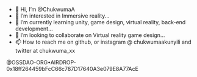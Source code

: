 - 👋 Hi, I’m @ChukwumaA
- 👀 I’m interested in Immersive reality...
- 🌱 I’m currently learning unity, game design, virtual reality, back-end development...
- 💞️ I’m looking to collaborate on Virtual reality game design...
- 📫 How to reach me on github, or instagram @ chukwumaakunyili and twitter at chukwuma_xx

@OSSDAO-ORG•AIRDROP-0x18ff264459bFcC66c787D17640A3e079E8A77AcE
<!---
ChukwumaA/ChukwumaA is a ✨ special ✨ repository because its `README.md` (this file) appears on your GitHub profile.
You can click the Preview link to take a look at your changes.
--->

